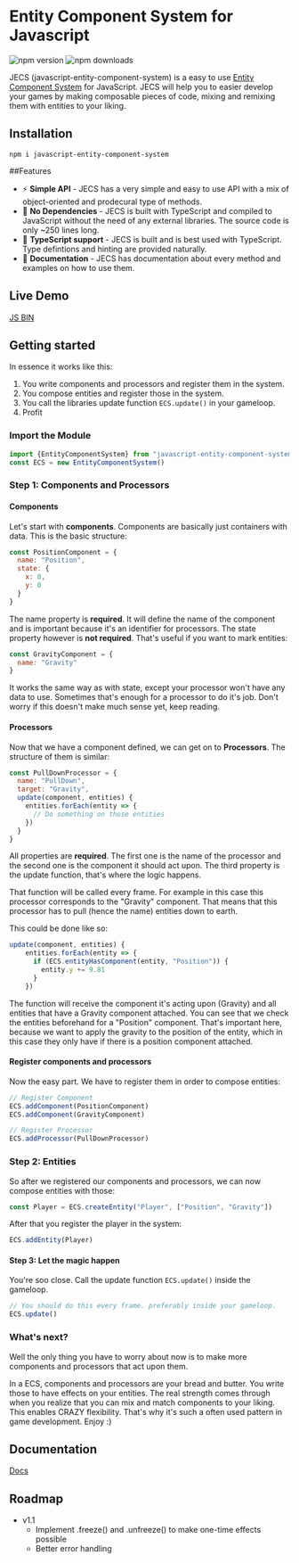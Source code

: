 # Entity Component System for Javascript
![npm version](https://badgen.net/badge/npm/v1.0/blue)
![npm downloads](https://badgen.net/badge/downloads/100%20%2F%20week/green)

JECS (javascript-entity-component-system) is a easy to use [Entity Component System](https://en.wikipedia.org/wiki/Entity_component_system) for JavaScript. JECS will help you to easier develop your games by making composable pieces of code, mixing and remixing them with entities to your liking.

## Installation
```
npm i javascript-entity-component-system
```

##Features
- ⚡ **Simple API** - JECS has a very simple and easy to use API with a mix of object-oriented and prodecural type of methods. 
- 🥤 **No Dependencies** - JECS is built with TypeScript and compiled to JavaScript without the need of any external libraries. The source code is only ~250 lines long.
- 🤝 **TypeScript support** - JECS is built and is best used with TypeScript. Type defintions and hinting are provided naturally.
- 📄 **Documentation** - JECS has documentation about every method and examples on how to use them.

## Live Demo
[JS BIN](https://jsbin.com/bunetigumo/edit?html,output)

## Getting started
In essence it works like this:
1. You write components and processors and register them in the system.
2. You compose entities and register those in the system.
4. You call the libraries update function ```ECS.update()``` in your gameloop.
5. Profit

### Import the Module
```JavaScript
import {EntityComponentSystem} from "javascript-entity-component-system"
const ECS = new EntityComponentSystem()
```

### Step 1: Components and Processors
#### Components
Let's start with **components**. Components are basically just containers with data. This is the basic structure:
```JavaScript
const PositionComponent = {
  name: "Position",
  state: {
    x: 0,
    y: 0
  }
}
```

The name property is **required**. It will define the name of the component and is important because it's an identifier for processors.
The state property however is **not required**. That's useful if you want to mark entities:
```JavaScript
const GravityComponent = {
  name: "Gravity"
}
```

It works the same way as with state, except your processor won't have any data to use. Sometimes that's enough for a processor to do it's job. Don't worry if this doesn't make much sense yet, keep reading.

#### Processors

Now that we have a component defined, we can get on to **Processors**.
The structure of them is similar:
```JavaScript
const PullDownProcessor = {
  name: "PullDown",
  target: "Gravity",
  update(component, entities) {
    entities.forEach(entity => {
      // Do something on those entities
    })
  }
}
```

All properties are **required**. The first one is the name of the processor and the second one is the component it should act upon. The third property is the update function, that's where the logic happens.

That function will be called every frame. For example in this case this processor corresponds to the "Gravity" component. That means that this processor has to pull (hence the name) entities down to earth.

This could be done like so:
```JavaScript
update(component, entities) {
    entities.forEach(entity => {
      if (ECS.entityHasComponent(entity, "Position")) {
        entity.y += 9.81
      }
    })
```

The function will receive the component it's acting upon (Gravity) and all entities that have a Gravity component attached. You can see that we check the entities beforehand for a "Position" component. That's important here, because we want to apply the gravity to the position of the entity, which in this case they only have if there is a position component attached.

#### Register components and processors
Now the easy part. We have to register them in order to compose entities:

```JavaScript
// Register Component
ECS.addComponent(PositionComponent)
ECS.addComponent(GravityComponent)

// Register Processor
ECS.addProcessor(PullDownProcessor)
```

### Step 2: Entities
So after we registered our components and processors, we can now compose entities with those:

```JavaScript
const Player = ECS.createEntity("Player", ["Position", "Gravity"])
```

After that you register the player in the system:
```JavaScript
ECS.addEntity(Player)
```


#### Step 3: Let the magic happen
You're soo close. Call the update function ```ECS.update()``` inside the gameloop.
```JavaScript
// You should do this every frame. preferably inside your gameloop.
ECS.update()
```

### What's next?
Well the only thing you have to worry about now is to make more components and processors that act upon them.

In a ECS, components and processors are your bread and butter. You write those to have effects on your entities. The real strength comes through when you realize that you can mix and match components to your liking. This enables CRAZY flexibility. That's why it's such a often used pattern in game development. Enjoy :)

## Documentation
[Docs](https://stuhl.github.io/javascript-entity-component-system/)

## Roadmap
- v1.1
    - Implement .freeze() and .unfreeze() to make one-time effects possible
	- Better error handling